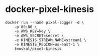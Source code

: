 # docker-pixel-kinesis

	docker run --name pixel-logger -d \
		-p 80:80 \
		-e AWS_KEY=key \
		-e AWS_SECRET=secret \
		-e KINESIS_STREAM_NAME=stream1 \
		-e KINESIS_REGION=us-east-1 \
		tmuskal/pixel-kinesis
